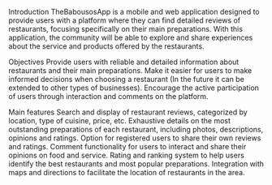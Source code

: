 Introduction
TheBabousosApp is a mobile and web application designed to provide users with a platform where they can find detailed reviews of restaurants, focusing specifically on their main preparations. With this application, the community will be able to explore and share experiences about the service and products offered by the restaurants.

Objectives
Provide users with reliable and detailed information about restaurants and their main preparations.
Make it easier for users to make informed decisions when choosing a restaurant (In the future it can be extended to other types of businesses).
Encourage the active participation of users through interaction and comments on the platform.

Main features
Search and display of restaurant reviews, categorized by location, type of cuisine, price, etc.
Exhaustive details on the most outstanding preparations of each restaurant, including photos, descriptions, opinions and ratings.
Option for registered users to share their own reviews and ratings.
Comment functionality for users to interact and share their opinions on food and service.
Rating and ranking system to help users identify the best restaurants and most popular preparations.
Integration with maps and directions to facilitate the location of restaurants in the area.
